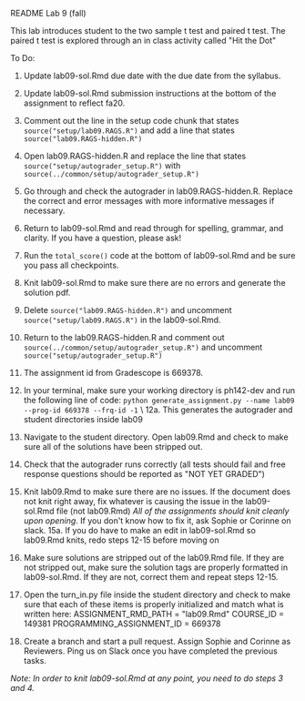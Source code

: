 README Lab 9 (fall)

This lab introduces student to the two sample t test and paired t test. The paired t test is explored through an in class activity called "Hit the Dot"

To Do:

1. Update lab09-sol.Rmd due date with the due date from the syllabus.

2. Update lab09-sol.Rmd submission instructions at the bottom of the assignment to reflect fa20.

3. Comment out the line in the setup code chunk that states `source("setup/lab09.RAGS.R")` and add a line that states `source("lab09.RAGS-hidden.R")`

4. Open lab09.RAGS-hidden.R and replace the line that states `source("setup/autograder_setup.R")` with `source(../common/setup/autograder_setup.R")`

5. Go through and check the autograder in lab09.RAGS-hidden.R. Replace the correct and error messages with more informative messages if necessary.

6. Return to lab09-sol.Rmd and read through for spelling, grammar, and clarity. If you have a question, please ask!

7. Run the `total_score()` code at the bottom of lab09-sol.Rmd and be sure you pass all checkpoints.

8. Knit lab09-sol.Rmd to make sure there are no errors and generate the solution pdf.

9. Delete `source("lab09.RAGS-hidden.R")` and uncomment `source("setup/lab09.RAGS.R")` in the lab09-sol.Rmd.

10. Return to the lab09.RAGS-hidden.R and comment out `source(../common/setup/autograder_setup.R")` and uncomment `source("setup/autograder_setup.R")`

11. The assignment id from Gradescope is 669378.

12. In your terminal, make sure your working directory is ph142-dev and run the following line of code: `python generate_assignment.py --name lab09 --prog-id 669378 --frq-id -1` \\
  12a. This generates the autograder and student directories inside lab09
  
13. Navigate to the student directory. Open lab09.Rmd and check to make sure all of the solutions have been stripped out. 

14. Check that the autograder runs correctly (all tests should fail and free response questions should be reported as "NOT YET GRADED")  

15. Knit lab09.Rmd to make sure there are no issues. If the document does not knit right away, fix whatever is causing the issue in the lab09-sol.Rmd file (not lab09.Rmd) *All of the assignments should knit cleanly upon opening*. If you don't know how to fix it, ask Sophie or Corinne on slack.
  15a. If you do have to make an edit in lab09-sol.Rmd so lab09.Rmd knits, redo steps 12-15 before moving on
  
16. Make sure solutions are stripped out of the lab09.Rmd file. If they are not stripped out, make sure the solution tags are properly formatted in lab09-sol.Rmd. If they are not, correct them and repeat steps 12-15.

17. Open the turn_in.py file inside the student directory and check to make sure that each of these items is properly initialized and match what is written here:
ASSIGNMENT_RMD_PATH = "lab09.Rmd"
COURSE_ID = 149381
PROGRAMMING_ASSIGNMENT_ID = 669378

18. Create a branch and start a pull request. Assign Sophie and Corinne as Reviewers. Ping us on Slack once you have completed the previous tasks.

*Note: In order to knit lab09-sol.Rmd at any point, you need to do steps 3 and 4.*